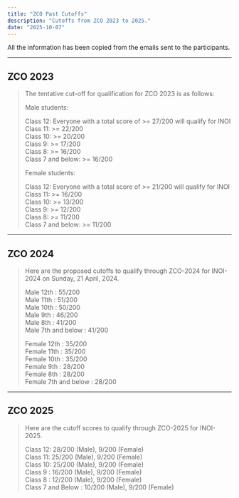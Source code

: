 ```yaml
---
title: "ZCO Past Cutoffs"
description: "Cutoffs from ZCO 2023 to 2025."
date: "2025-10-07"
---
```

All the information has been copied from the emails sent to the participants.

---

## ZCO 2023

<blockquote>
The tentative cut-off for qualification for ZCO 2023 is as follows:

Male students:

Class 12: Everyone with a total score of >= 27/200 will qualify for INOI\
Class 11: >= 22/200\
Class 10: >= 20/200\
Class  9: >= 17/200\
Class  8: >= 16/200\
Class  7 and below: >= 16/200

Female students:

Class 12: Everyone with a total score of >= 21/200 will qualify for INOI\
Class 11: >= 16/200\
Class 10: >= 13/200\
Class  9: >= 12/200\
Class  8: >= 11/200\
Class  7 and below: >= 11/200
</blockquote>

---
## ZCO 2024

<blockquote>
Here are the proposed cutoffs to qualify through ZCO-2024 for INOI-2024 on Sunday, 21 April, 2024.

Male 12th : 55/200\
Male 11th : 51/200\
Male 10th : 50/200\
Male 9th : 46/200\
Male 8th : 41/200\
Male 7th and below : 41/200

Female 12th : 35/200\
Female 11th : 35/200\
Female 10th : 35/200\
Female 9th : 28/200\
Female 8th : 28/200\
Female 7th and below : 28/200
</blockquote>

---
## ZCO 2025

<blockquote>
Here are the cutoff scores to qualify through ZCO-2025 for INOI-2025.

Class 12: 28/200 (Male), 9/200 (Female)\
Class 11: 25/200 (Male), 9/200 (Female)\
Class 10: 25/200 (Male), 9/200 (Female)\
Class 9 : 16/200 (Male), 9/200 (Female)\
Class 8 : 12/200 (Male), 9/200 (Female)\
Class 7 and Below : 10/200 (Male), 9/200 (Female)
</blockquote>